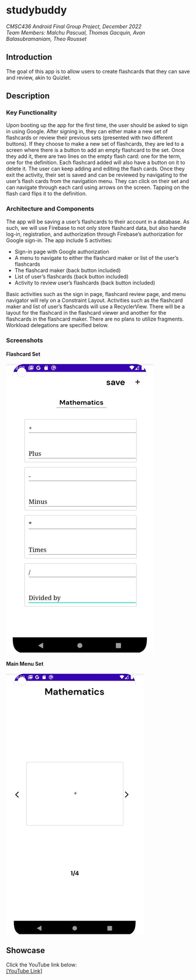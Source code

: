 # studybuddy
*CMSC436 Android Final Group Project, December 2022*<br />
*Team Members: Malchu Pascual, Thomas Gacquin, Avan Balasubramaniam, Theo Rousset*
## Introduction
The goal of this app is to allow users to create flashcards that they can save and review, akin to Quizlet.
## Description
### Key Functionality
Upon booting up the app for the first time, the user should be asked to sign in using Google. After signing in, they can either make a new set of flashcards or review their previous sets (presented with two different buttons). If they choose to make a new set of flashcards, they are led to a screen where there is a button to add an empty flashcard to the set. Once they add it, there are two lines on the empty flash card: one for the term, one for the definition. Each flashcard added will also have a button on it to delete it. The user can keep adding and editing the flash cards. Once they exit the activity, their set is saved and can be reviewed by navigating to the user’s flash cards from the navigation menu. They can click on their set and can navigate through each card using arrows on the screen. Tapping on the flash card flips it to the definition.
### Architecture and Components
The app will be saving a user’s flashcards to their account in a database. As such, we will use Firebase to not only store flashcard data, but also handle log-in, registration, and authorization through Firebase’s authorization for Google sign-in. The app include 5 activities:<br />
* Sign-in page with Google authorization
* A menu to navigate to either the flashcard maker or list of the user’s flashcards
* The flashcard maker (back button included)
* List of user’s flashcards (back button included)
* Activity to review user’s flashcards (back button included)<br />
<!-- -->
Basic activities such as the sign in page, flashcard review page, and menu navigator will rely on a Constraint Layout. Activities such as the flashcard maker and list of user’s flashcards will use a RecyclerView. There will be a layout for the flashcard in the flashcard viewer and another for the flashcards in the flashcard maker. There are no plans to utilize fragments. Workload delegations are specified below.
### Screenshots
#### Flashcard Set
![Alt text](FlashcardSet.jpg?raw=true "")
#### Main Menu Set
![Alt text](MainMenuSet.jpg?raw=true "")
## Showcase
Click the YouTube link below:<br />
[[YouTube Link]](https://youtu.be/mN7u5PirROo)

